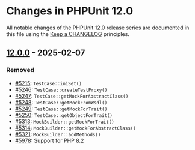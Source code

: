 # Changes in PHPUnit 12.0

All notable changes of the PHPUnit 12.0 release series are documented in this file using the [Keep a CHANGELOG](https://keepachangelog.com/) principles.

## [12.0.0] - 2025-02-07

### Removed

* [#5215](https://github.com/sebastianbergmann/phpunit/issues/5215): `TestCase::iniSet()`
* [#5246](https://github.com/sebastianbergmann/phpunit/issues/5246): `TestCase::createTestProxy()`
* [#5247](https://github.com/sebastianbergmann/phpunit/issues/5247): `TestCase::getMockForAbstractClass()`
* [#5248](https://github.com/sebastianbergmann/phpunit/issues/5248): `TestCase::getMockFromWsdl()`
* [#5249](https://github.com/sebastianbergmann/phpunit/issues/5249): `TestCase::getMockForTrait()`
* [#5250](https://github.com/sebastianbergmann/phpunit/issues/5250): `TestCase::getObjectForTrait()`
* [#5313](https://github.com/sebastianbergmann/phpunit/issues/5313): `MockBuilder::getMockForTrait()`
* [#5314](https://github.com/sebastianbergmann/phpunit/issues/5314): `MockBuilder::getMockForAbstractClass()`
* [#5321](https://github.com/sebastianbergmann/phpunit/issues/5321): `MockBuilder::addMethods()`
* [#5978](https://github.com/sebastianbergmann/phpunit/issues/5978): Support for PHP 8.2

[12.0.0]: https://github.com/sebastianbergmann/phpunit/compare/11.5...main
